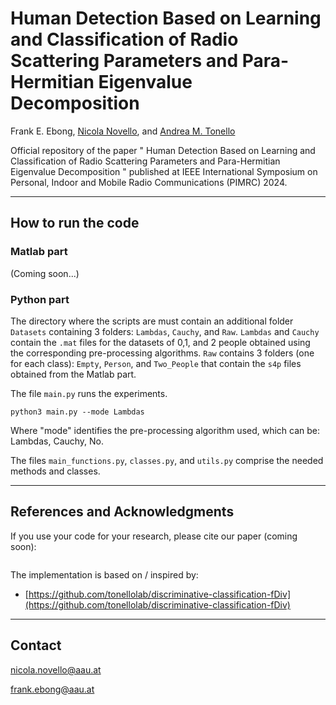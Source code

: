 # Human Detection Based on Learning and Classification of Radio Scattering Parameters and Para-Hermitian Eigenvalue Decomposition

Frank E. Ebong, [Nicola Novello](https://scholar.google.com/citations?user=4PPM0GkAAAAJ&hl=it), and [Andrea M. Tonello](https://scholar.google.com/citations?user=qBiseEsAAAAJ&hl=it)

Official repository of the paper " Human Detection Based on Learning and Classification of Radio Scattering Parameters and Para-Hermitian Eigenvalue Decomposition " published at IEEE International Symposium on Personal, Indoor and Mobile Radio Communications (PIMRC) 2024. 


---

## How to run the code

### Matlab part

(Coming soon...)

### Python part

The directory where the scripts are must contain an additional folder `Datasets` containing 3 folders: `Lambdas`, `Cauchy`, and `Raw`. `Lambdas` and `Cauchy` contain the `.mat` files for the datasets of 0,1, and 2 people obtained using the corresponding pre-processing algorithms. `Raw` contains 3 folders (one for each class): `Empty`, `Person`, and `Two_People` that contain the `s4p` files obtained from the Matlab part. 

The file `main.py` runs the experiments. 
```
python3 main.py --mode Lambdas 
```
Where "mode" identifies the pre-processing algorithm used, which can be: Lambdas, Cauchy, No. 
  
The files `main_functions.py`, `classes.py`, and `utils.py` comprise the needed methods and classes. 

---

## References and Acknowledgments

If you use your code for your research, please cite our paper (coming soon):
```

```
The implementation is based on / inspired by:

- [https://github.com/tonellolab/discriminative-classification-fDiv](https://github.com/tonellolab/discriminative-classification-fDiv)

---

## Contact

[nicola.novello@aau.at](nicola.novello@aau.at)

[frank.ebong@aau.at](frank.ebong@aau.at)


